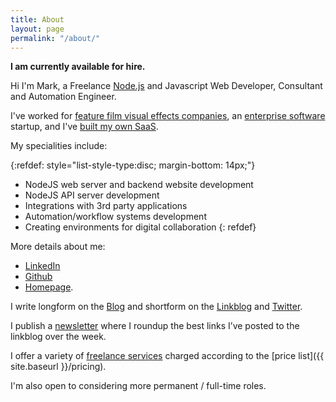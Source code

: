 ```yaml
---
title: About
layout: page
permalink: "/about/"
---
```

**I am currently available for hire.**

Hi I'm Mark, a Freelance [Node.js](https://en.wikipedia.org/wiki/Node.js) and Javascript Web Developer, Consultant and Automation Engineer.

I've worked for [feature film visual effects companies]({{site.baseurl}}/2020/11/24/what-its-like-working-in-tech-in-the-visual-effects-industry.html), an [enterprise software]({{site.baseurl}}/2020/11/30/what-its-like-working-for-an-enterprise-software-startup.html) startup, and I've [built my own SaaS]({{site.baseurl}}/2020/11/26/looking-back-at-linkblogdotio.html).

My specialities include:

{:refdef: style="list-style-type:disc; margin-bottom: 14px;"}
- NodeJS web server and backend website development
- NodeJS API server development
- Integrations with 3rd party applications
- Automation/workflow systems development
- Creating environments for digital collaboration
{: refdef}

More details about me:

- [LinkedIn](https://www.linkedin.com/in/markjgsmith)
- [Github](https://github.com/mjgs)
- [Homepage](https://markjgsmith.com).

I write longform on the [Blog](https://blog.markjgsmith.com) and shortform on the [Linkblog](https://links.markjgsmith.com) and [Twitter](https://twitter.com/markjgsmith).

I publish a [newsletter](https://markjgsmith.substack.com) where I roundup the best links I’ve posted to the linkblog over the week.

I offer a variety of [freelance services]({{site.baseurl}}/services) charged according to the [price list]({{ site.baseurl }}/pricing).

I'm also open to considering more permanent / full-time roles.
